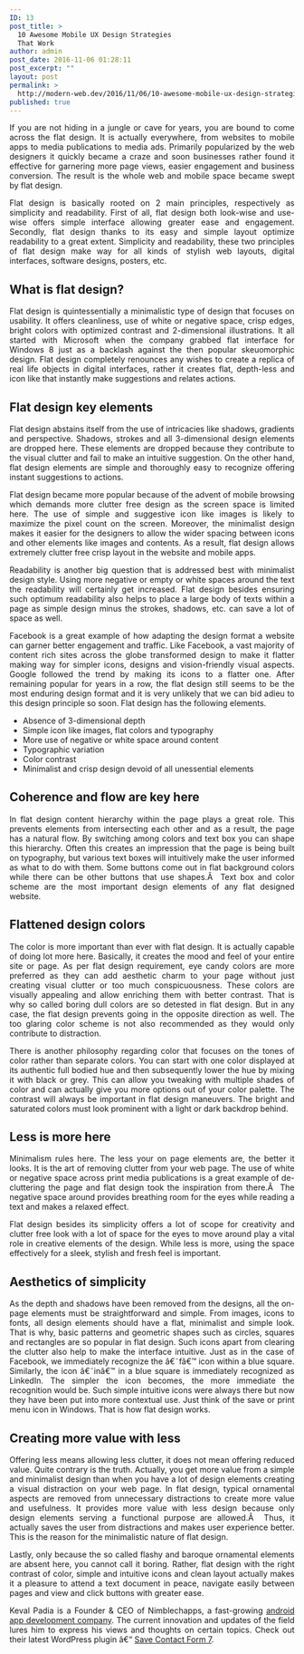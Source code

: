 ```yaml
---
ID: 13
post_title: >
  10 Awesome Mobile UX Design Strategies
  That Work
author: admin
post_date: 2016-11-06 01:28:11
post_excerpt: ""
layout: post
permalink: >
  http://modern-web.dev/2016/11/06/10-awesome-mobile-ux-design-strategies-that-work/
published: true
---
```

<p style="text-align: justify">If you are not hiding in a jungle or cave for years, you are bound to come across the flat design. It is actually everywhere, from websites to mobile apps to media publications to media ads. Primarily popularized by the web designers it quickly became a craze and soon businesses rather found it effective for garnering more page views, easier engagement and business conversion. The result is the whole web and mobile space became swept by flat design.</p>
<p style="text-align: justify">Flat design is basically rooted on 2 main principles, respectively as simplicity and readability. First of all, flat design both look-wise and use-wise offers simple interface allowing greater ease and engagement. Secondly, flat design thanks to its easy and simple layout optimize readability to a great extent. Simplicity and readability, these two principles of flat design make way for all kinds of stylish web layouts, digital interfaces, software designs, posters, etc.</p>

<h2 style="text-align: justify"><strong>What is flat design?</strong></h2>
<p style="text-align: justify">Flat design is quintessentially a minimalistic type of design that focuses on usability. It offers cleanliness, use of white or negative space, crisp edges, bright colors with optimized contrast and 2-dimensional illustrations. It all started with Microsoft when the company grabbed flat interface for Windows 8 just as a backlash against the then popular skeuomorphic design. Flat design completely renounces any wishes to create a replica of real life objects in digital interfaces, rather it creates flat, depth-less and icon like that instantly make suggestions and relates actions.</p>

<h2 style="text-align: justify"><strong>Flat design key elements</strong></h2>
<p style="text-align: justify">Flat design abstains itself from the use of intricacies like shadows, gradients and perspective. Shadows, strokes and all 3-dimensional design elements are dropped here. These elements are dropped because they contribute to the visual clutter and fail to make an intuitive suggestion. On the other hand, flat design elements are simple and thoroughly easy to recognize offering instant suggestions to actions.</p>
<p style="text-align: justify">Flat design became more popular because of the advent of mobile browsing which demands more clutter free design as the screen space is limited here. The use of simple and suggestive icon like images is likely to maximize the pixel count on the screen. Moreover, the minimalist design makes it easier for the designers to allow the wider spacing between icons and other elements like images and contents. As a result, flat design allows extremely clutter free crisp layout in the website and mobile apps.</p>
<p style="text-align: justify">Readability is another big question that is addressed best with minimalist design style. Using more negative or empty or white spaces around the text the readability will certainly get increased. Flat design besides ensuring such optimum readability also helps to place a large body of texts within a page as simple design minus the strokes, shadows, etc. can save a lot of space as well.</p>
<p style="text-align: justify">Facebook is a great example of how adapting the design format a website can garner better engagement and traffic. Like Facebook, a vast majority of content rich sites across the globe transformed design to make it flatter making way for simpler icons, designs and vision-friendly visual aspects. Google followed the trend by making its icons to a flatter one. After remaining popular for years in a row, the flat design still seems to be the most enduring design format and it is very unlikely that we can bid adieu to this design principle so soon. Flat design has the following elements.</p>

<ul style="text-align: justify">
 	<li>Absence of 3-dimensional depth</li>
 	<li>Simple icon like images, flat colors and typography</li>
 	<li>More use of negative or white space around content</li>
 	<li>Typographic variation</li>
 	<li>Color contrast</li>
 	<li>Minimalist and crisp design devoid of all unessential elements</li>
</ul>
<h2 style="text-align: justify"><strong>Coherence and flow are key here</strong></h2>
<p style="text-align: justify">In flat design content hierarchy within the page plays a great role. This prevents elements from intersecting each other and as a result, the page has a natural flow. By switching among colors and text box you can shape this hierarchy. Often this creates an impression that the page is being built on typography, but various text boxes will intuitively make the user informed as what to do with them. Some buttons come out in flat background colors while there can be other buttons that use shapes.Â  Text box and color scheme are the most important design elements of any flat designed website.</p>

<h2 style="text-align: justify"><strong>Flattened design colors</strong></h2>
<p style="text-align: justify">The color is more important than ever with flat design. It is actually capable of doing lot more here. Basically, it creates the mood and feel of your entire site or page. As per flat design requirement, eye candy colors are more preferred as they can add aesthetic charm to your page without just creating visual clutter or too much conspicuousness. These colors are visually appealing and allow enriching them with better contrast. That is why so called boring dull colors are so detested in flat design. But in any case, the flat design prevents going in the opposite direction as well. The too glaring color scheme is not also recommended as they would only contribute to distraction.</p>
<p style="text-align: justify">There is another philosophy regarding color that focuses on the tones of color rather than separate colors. You can start with one color displayed at its authentic full bodied hue and then subsequently lower the hue by mixing it with black or grey. This can allow you tweaking with multiple shades of color and can actually give you more options out of your color palette. The contrast will always be important in flat design maneuvers. The bright and saturated colors must look prominent with a light or dark backdrop behind.</p>

<h2 style="text-align: justify"><strong>Less is more here</strong></h2>
<p style="text-align: justify">Minimalism rules here. The less your on page elements are, the better it looks. It is the art of removing clutter from your web page. The use of white or negative space across print media publications is a great example of de-cluttering the page and flat design took the inspiration from there.Â  The negative space around provides breathing room for the eyes while reading a text and makes a relaxed effect.</p>
<p style="text-align: justify">Flat design besides its simplicity offers a lot of scope for creativity and clutter free look with a lot of space for the eyes to move around play a vital role in creative elements of the design. While less is more, using the space effectively for a sleek, stylish and fresh feel is important.</p>

<h2 style="text-align: justify"><strong>Aesthetics of simplicity</strong></h2>
<p style="text-align: justify">As the depth and shadows have been removed from the designs, all the on-page elements must be straightforward and simple. From images, icons to fonts, all design elements should have a flat, minimalist and simple look. That is why, basic patterns and geometric shapes such as circles, squares and rectangles are so popular in flat design. Such icons apart from clearing the clutter also help to make the interface intuitive. Just as in the case of Facebook, we immediately recognize the â€˜fâ€™ icon within a blue square. Similarly, the icon â€˜inâ€™ in a blue square is immediately recognized as LinkedIn. The simpler the icon becomes, the more immediate the recognition would be. Such simple intuitive icons were always there but now they have been put into more contextual use. Just think of the save or print menu icon in Windows. That is how flat design works.</p>

<h2 style="text-align: justify"><strong>Creating more value with less</strong></h2>
<p style="text-align: justify">Offering less means allowing less clutter, it does not mean offering reduced value. Quite contrary is the truth. Actually, you get more value from a simple and minimalist design than when you have a lot of design elements creating a visual distraction on your web page. In flat design, typical ornamental aspects are removed from unnecessary distractions to create more value and usefulness. It provides more value with less design because only design elements serving a functional purpose are allowed.Â  Thus, it actually saves the user from distractions and makes user experience better. This is the reason for the minimalistic nature of flat design.</p>
<p style="text-align: justify">Lastly, only because the so called flashy and baroque ornamental elements are absent here, you cannot call it boring. Rather, flat design with the right contrast of color, simple and intuitive icons and clean layout actually makes it a pleasure to attend a text document in peace, navigate easily between pages and view and click buttons with greater ease.</p>
<p style="text-align: justify">Keval Padia is a Founder &amp; CEO of Nimblechapps, a fast-growing <a href="http://nimblechapps.com/mobile-app-development" target="_blank">android app development company</a>. The current innovation and updates of the field lures him to express his views and thoughts on certain topics. Check out their latest WordPress plugin â€“ <a href="http://savecontactform7.com/" target="_blank">Save Contact Form 7</a>.</p>